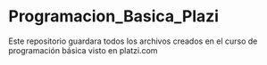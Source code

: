 # Programacion_Basica_Plazi
Este repositorio guardara todos los archivos creados en el curso de programación básica visto en platzi.com
